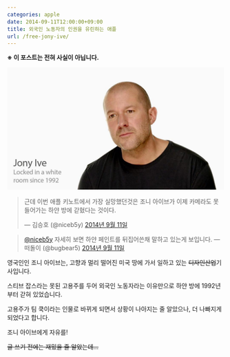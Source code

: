 ```yaml
---
categories: apple
date: 2014-09-11T12:00:00+09:00
title: 외국인 노동자의 인권을 유린하는 애플
url: /free-jony-ive/
---
```


**※ 이 포스트는 전혀 사실이 아닙니다.**

![조니 아이브](01.jpg)

<blockquote class="twitter-tweet" lang="ko">
  <p>
    근데 이번 애플 키노트에서 가장 실망했던것은 조니 아이브가 이제 카메라도 못 들어가는 하얀 방에 갇혔다는 것이다.
  </p>
  
  <p>
    — 김승호 (@niceb5y) <a href="http://twitter.com/niceb5y/status/510068716118085633">2014년 9월 11일</a>
  </p>
</blockquote>

<blockquote class="twitter-tweet" lang="ko" data-conversation="none">
  <p>
    <a href="http://twitter.com/niceb5y">@niceb5y</a> 자세히 보면 하얀 페인트를 뒤집어쓴채 말하고 있는게 보입니다. — 떠돌이 (@bugbear5) <a href="http://twitter.com/bugbear5/status/510068909739753473">2014년 9월 11일</a>
  </p>
</blockquote>

영국인인 조니 아이브는, 고향과 멀리 떨어진 미국 땅에 가서 일하고 있는 ~~디자인산업~~기사입니다.

스티브 잡스라는 못된 고용주를 두어 외국인 노동자라는 이유만으로 하얀 방에 1992년 부터 갇혀 있었습니다.

고용주가 팀 쿡이라는 인물로 바뀌게 되면서 상황이 나아지는 줄 알았으나, 더 나빠지게 되었다고 합니다.

조니 아이브에게 자유를!

~~글 쓰기 전에는 재밌을 줄 알았는데...~~
